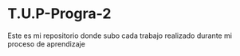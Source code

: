 # T.U.P-Progra-2
Este es mi repositorio donde subo cada trabajo realizado durante mi proceso de aprendizaje
